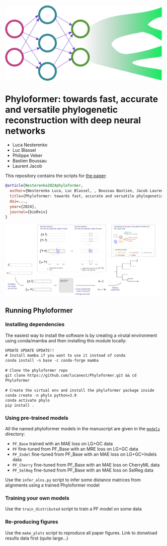 <p align="center">
  <img src="https://github.com/lucanest/Phyloformer/blob/main/figures/phyloformer_color.png?raw=true">
</p>

# Phyloformer: towards fast, accurate and versatile phylogenetic reconstruction with deep neural networks
- Luca Nesterenko
- Luc Blassel
- Philippe Veber
- Bastien Boussau
- Laurent Jacob

This repository contains the scripts for [the paper]():

```bibtex
@article{Nesterenko2024phyloformer,
  author={Nesterenko Luca, Luc Blassel, , Boussau Bastien, Jacob Laurent},
  title={Phyloformer: towards fast, accurate and versatile phylogenetic reconstruction with deep neural networks},
  doi=...,
  year={2024},
  journal={bioRxiv}
}
```

![](https://github.com/lucanest/Phyloformer/blob/main/figures/sketch.png?raw=true)



## Running Phyloformer


### Installing dependencies

The easiest way to install the software is by creating a virutal environment using conda/mamba and then installing this module locally:

```
UPDATE UPDATE UPDATE!!
# Install mamba if you want to use it instead of conda
conda install -n base -c conda-forge mamba

# Clone the phyloformer repo
git clone https://github.com/lucanest/Phyloformer.git && cd Phyloformer

# Create the virtual env and install the phyloformer package inside
conda create -n phylo python=3.9
conda activate phylo
pip install .
```

### Using pre-trained models
All the named phyloformer models in the manuscript are given in the [`models`](./models/) directory:
- `PF_Base` trained with an MAE loss on LG+GC data
- `PF` fine-tuned from PF_Base with an MRE loss on LG+GC data
- `PF_Indel` fine-tuned from PF_Base with an MAE loss on LG+GC+Indels data
- `PF_Cherry` fine-tuned from PF_Base with an MAE loss on CherryML data
- `PF_SelReg` fine-tuned from PF_Base with an MAE loss on SelReg data

Use the `infer_alns.py` script to infer some distance matrices from alignments using a trained Phyloformer model

### Training your own models
Use the `train_distributed` script to train a PF model on some data

### Re-producing figures
Use the `make_plots` script to reproduce all paper figures. Link to donwload results data first (quite large...)
